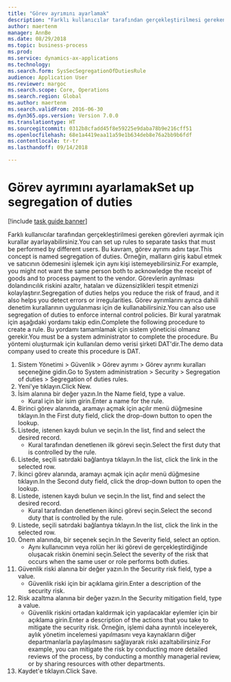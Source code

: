 ```yaml
--- 
title: "Görev ayrımını ayarlamak"
description: "Farklı kullanıcılar tarafından gerçekleştirilmesi gereken görevleri ayırmak için kurallar ayarlayabilirsiniz."
author: maertenm
manager: AnnBe
ms.date: 08/29/2018
ms.topic: business-process
ms.prod: 
ms.service: dynamics-ax-applications
ms.technology: 
ms.search.form: SysSecSegregationOfDutiesRule
audience: Application User
ms.reviewer: margoc
ms.search.scope: Core, Operations
ms.search.region: Global
ms.author: maertenm
ms.search.validFrom: 2016-06-30
ms.dyn365.ops.version: Version 7.0.0
ms.translationtype: HT
ms.sourcegitcommit: 0312b8cfadd45f8e59225e9daba78b9e216cff51
ms.openlocfilehash: 68e1a4419eaa11a59e1b634deb8e76a2bb9b6fdf
ms.contentlocale: tr-tr
ms.lasthandoff: 09/14/2018

---
```

# <a name="set-up-segregation-of-duties"></a><span data-ttu-id="ff03a-103">Görev ayrımını ayarlamak</span><span class="sxs-lookup"><span data-stu-id="ff03a-103">Set up segregation of duties</span></span>

[!include [task guide banner](../../includes/task-guide-banner.md)]

<span data-ttu-id="ff03a-104">Farklı kullanıcılar tarafından gerçekleştirilmesi gereken görevleri ayırmak için kurallar ayarlayabilirsiniz.</span><span class="sxs-lookup"><span data-stu-id="ff03a-104">You can set up rules to separate tasks that must be performed by different users.</span></span> <span data-ttu-id="ff03a-105">Bu kavram, görev ayrımı adını taşır.</span><span class="sxs-lookup"><span data-stu-id="ff03a-105">This concept is named segregation of duties.</span></span> <span data-ttu-id="ff03a-106">Örneğin, malların giriş kabul etmek ve satıcının ödemesini işlemek için aynı kişi istemeyebilirsiniz.</span><span class="sxs-lookup"><span data-stu-id="ff03a-106">For example, you might not want the same person both to acknowledge the receipt of goods and to process payment to the vendor.</span></span> <span data-ttu-id="ff03a-107">Görevlerin ayrılması dolandırıcılık riskini azaltır, hataları ve düzensizlikleri tespit etmenizi kolaylaştırır.</span><span class="sxs-lookup"><span data-stu-id="ff03a-107">Segregation of duties helps you reduce the risk of fraud, and it also helps you detect errors or irregularities.</span></span> <span data-ttu-id="ff03a-108">Görev ayrımlarını ayrıca dahili denetim kurallarının uygulanması için de kullanabilirsiniz.</span><span class="sxs-lookup"><span data-stu-id="ff03a-108">You can also use segregation of duties to enforce internal control policies.</span></span> <span data-ttu-id="ff03a-109">Bir kural yaratmak için aşağıdaki yordamı takip edin.</span><span class="sxs-lookup"><span data-stu-id="ff03a-109">Complete the following procedure to create a rule.</span></span> <span data-ttu-id="ff03a-110">Bu yordamı tamamlamak için sistem yöneticisi olmanız gerekir.</span><span class="sxs-lookup"><span data-stu-id="ff03a-110">You must be a system administrator to complete the procedure.</span></span> <span data-ttu-id="ff03a-111">Bu yöntemi oluşturmak için kullanılan demo verisi şirketi DAT'dir.</span><span class="sxs-lookup"><span data-stu-id="ff03a-111">The demo data company used to create this procedure is DAT.</span></span> 

1. <span data-ttu-id="ff03a-112">Sistem Yönetimi > Güvenlik > Görev ayrımı > Görev ayrımı kuralları seçeneğine gidin.</span><span class="sxs-lookup"><span data-stu-id="ff03a-112">Go to System administration > Security > Segregation of duties > Segregation of duties rules.</span></span>
2. <span data-ttu-id="ff03a-113">Yeni'ye tıklayın.</span><span class="sxs-lookup"><span data-stu-id="ff03a-113">Click New.</span></span>
3. <span data-ttu-id="ff03a-114">İsim alanına bir değer yazın.</span><span class="sxs-lookup"><span data-stu-id="ff03a-114">In the Name field, type a value.</span></span>
    * <span data-ttu-id="ff03a-115">Kural için bir isim girin.</span><span class="sxs-lookup"><span data-stu-id="ff03a-115">Enter a name for the rule.</span></span>  
4. <span data-ttu-id="ff03a-116">Birinci görev alanında, aramayı açmak için açılır menü düğmesine tıklayın.</span><span class="sxs-lookup"><span data-stu-id="ff03a-116">In the First duty field, click the drop-down button to open the lookup.</span></span>
5. <span data-ttu-id="ff03a-117">Listede, istenen kaydı bulun ve seçin.</span><span class="sxs-lookup"><span data-stu-id="ff03a-117">In the list, find and select the desired record.</span></span>
    * <span data-ttu-id="ff03a-118">Kural tarafından denetlenen ilk görevi seçin.</span><span class="sxs-lookup"><span data-stu-id="ff03a-118">Select the first duty that is controlled by the rule.</span></span>  
6. <span data-ttu-id="ff03a-119">Listede, seçili satırdaki bağlantıya tıklayın.</span><span class="sxs-lookup"><span data-stu-id="ff03a-119">In the list, click the link in the selected row.</span></span>
7. <span data-ttu-id="ff03a-120">İkinci görev alanında, aramayı açmak için açılır menü düğmesine tıklayın.</span><span class="sxs-lookup"><span data-stu-id="ff03a-120">In the Second duty field, click the drop-down button to open the lookup.</span></span>
8. <span data-ttu-id="ff03a-121">Listede, istenen kaydı bulun ve seçin.</span><span class="sxs-lookup"><span data-stu-id="ff03a-121">In the list, find and select the desired record.</span></span>
    * <span data-ttu-id="ff03a-122">Kural tarafından denetlenen ikinci görevi seçin.</span><span class="sxs-lookup"><span data-stu-id="ff03a-122">Select the second duty that is controlled by the rule.</span></span>  
9. <span data-ttu-id="ff03a-123">Listede, seçili satırdaki bağlantıya tıklayın.</span><span class="sxs-lookup"><span data-stu-id="ff03a-123">In the list, click the link in the selected row.</span></span>
10. <span data-ttu-id="ff03a-124">Önem alanında, bir seçenek seçin.</span><span class="sxs-lookup"><span data-stu-id="ff03a-124">In the Severity field, select an option.</span></span>
    * <span data-ttu-id="ff03a-125">Aynı kullanıcının veya rolün her iki görevi de gerçekleştirdiğinde oluşacak riskin önemini seçin.</span><span class="sxs-lookup"><span data-stu-id="ff03a-125">Select the severity of the risk that occurs when the same user or role performs both duties.</span></span>  
11. <span data-ttu-id="ff03a-126">Güvenlik riski alanına bir değer yazın.</span><span class="sxs-lookup"><span data-stu-id="ff03a-126">In the Security risk field, type a value.</span></span>
    * <span data-ttu-id="ff03a-127">Güvenlik riski için bir açıklama girin.</span><span class="sxs-lookup"><span data-stu-id="ff03a-127">Enter a description of the security risk.</span></span>  
12. <span data-ttu-id="ff03a-128">Risk azaltma alanına bir değer yazın.</span><span class="sxs-lookup"><span data-stu-id="ff03a-128">In the Security mitigation field, type a value.</span></span>
    * <span data-ttu-id="ff03a-129">Güvenlik riskini ortadan kaldırmak için yapılacaklar eylemler için bir açıklama girin.</span><span class="sxs-lookup"><span data-stu-id="ff03a-129">Enter a description of the actions that you take to mitigate the security risk.</span></span> <span data-ttu-id="ff03a-130">Örneğin, işlemi daha ayrıntılı inceleyerek, aylık yönetim incelemesi yapılmasını veya kaynakların diğer departmanlarla paylaşılmasını sağlayarak riski azaltabilirsiniz.</span><span class="sxs-lookup"><span data-stu-id="ff03a-130">For example, you can mitigate the risk by conducting more detailed reviews of the process, by conducting a monthly managerial review, or by sharing resources with other departments.</span></span>  
13. <span data-ttu-id="ff03a-131">Kaydet'e tıklayın.</span><span class="sxs-lookup"><span data-stu-id="ff03a-131">Click Save.</span></span>


